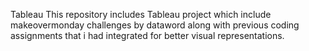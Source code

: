 Tableau
This repository includes Tableau project which include makeovermonday challenges by dataword along with previous coding assignments that i had integrated for better visual representations.
